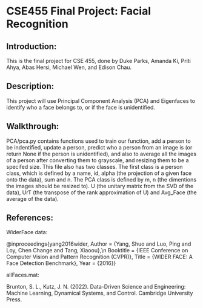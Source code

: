 # CSE455 Final Project: Facial Recognition
## Introduction:
This is the final project for CSE 455, done by Duke Parks, Amanda Ki, Priti Ahya, Abas Hersi, Michael Wen, and Edison Chau.

## Description:
This project will use Principal Component Analysis (PCA) and Eigenfaces to identify who a face belongs to, or if the face is
unidentified.

## Walkthrough:
PCA/pca.py contains functions used to train our function, add a person to be indentified, update a person, predict who a person
from an image is (or return None if the person is unidentified),
and also to average all the images of a person after converting
them to grayscale, and resizing them to be a specifed size. This
file also has two classes. The first class is a person class, which is defined by a name, id, alpha (the projection of a given face onto the data), sum and n. The PCA class is defined by m, n (the dimentions the images should be resized to).
U (the unitary matrix from the SVD of the data), UrT (the transpose of the rank approximation of U) and Avg_Face (the average of the data).

## References:
WiderFace data:

  @inproceedings{yang2016wider,
	Author = {Yang, Shuo and Luo, Ping and Loy, Chen Change and Tang, Xiaoou},\n
	Booktitle = {IEEE Conference on Computer Vision and Pattern Recognition (CVPR)},
	Title = {WIDER FACE: A Face Detection Benchmark},
	Year = {2016}}
	
allFaces.mat:

Brunton, S. L., Kutz, J. N. (2022). Data-Driven Science and Engineering: Machine Learning, Dynamical Systems, and Control. Cambridge University Press. 

  
